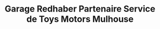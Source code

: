 ---
title: "Garage Redhaber Partenaire Service de Toys Motors Mulhouse"
url: /cernay/garage-redhaber-partenaire-service-de-toys-motors-mulhouse/
shop: Autohaus
---